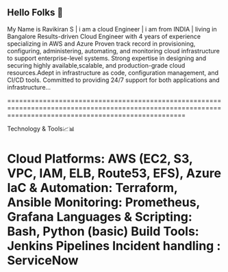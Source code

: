 ## Hello Folks 👋
My Name is Ravikiran S | i am a cloud Engineer | i am from INDIA | living in Bangalore 
Results-driven Cloud Engineer with 4 years of experience specializing in AWS and Azure Proven track record in provisioning, configuring, administering, automating, and monitoring cloud infrastructure to support enterprise-level systems. Strong expertise in designing and securing highly available,scalable, and production-grade cloud resources.Adept in infrastructure as code, configuration management, and CI/CD tools. Committed to providing 24/7 support for both applications and infrastructure...

=========================================================================================================================================================

Technology & Tools📈📊

Cloud Platforms: AWS (EC2, S3, VPC, IAM, ELB, Route53, EFS), Azure
IaC & Automation: Terraform, Ansible
Monitoring: Prometheus, Grafana
Languages & Scripting: Bash, Python (basic)
Build Tools: Jenkins Pipelines
Incident handling : ServiceNow
==========================================================================================================================================================


